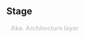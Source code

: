 <div id="user-content-toc">
  <ul style="list-style: none;">
    <summary>
      <h2 style="">Stage</h2>
      <h4 style="margin-left:10px; opacity:0.2; display:inline">Aka. Architecture layer</h4>
    </summary>
  </ul>
</div>
